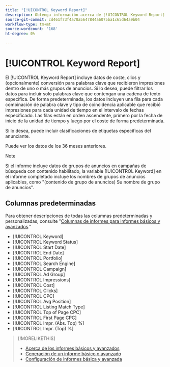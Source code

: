 ```yaml
---
title: "[!UICONTROL Keyword Report]"
description: Obtenga información acerca de [!UICONTROL Keyword Report].
source-git-commit: cd461f73f4a70a5647844a6075ba1c65d64a9b04
workflow-type: tm+mt
source-wordcount: '168'
ht-degree: 0%

---
```


# [!UICONTROL Keyword Report]

El [!UICONTROL Keyword Report] incluye datos de coste, clics y (opcionalmente) conversión para palabras clave que recibieron impresiones dentro de uno o más grupos de anuncios. Si lo desea, puede filtrar los datos para incluir solo palabras clave que contengan una cadena de texto específica. De forma predeterminada, los datos incluyen una fila para cada combinación de palabra clave y tipo de coincidencia aplicable que recibió impresiones para cada unidad de tiempo en el intervalo de fechas especificado. Las filas están en orden ascendente, primero por la fecha de inicio de la unidad de tiempo y luego por el coste de forma predeterminada.

Si lo desea, puede incluir clasificaciones de etiquetas específicas del anunciante.

Puede ver los datos de los 36 meses anteriores.

>[!NOTE]
>
>Si el informe incluye datos de grupos de anuncios en campañas de búsqueda con contenido habilitado, la variable [!UICONTROL Keyword] en el informe completado incluye los nombres de grupos de anuncios aplicables, como &quot;(contenido de grupo de anuncios) Su nombre de grupo de anuncios&quot;.

## Columnas predeterminadas

Para obtener descripciones de todas las columnas predeterminadas y personalizadas, consulte &quot;[Columnas de informes para informes básicos y avanzados](basic-advanced-report-columns.md).&quot;

* [!UICONTROL Keyword]
* [!UICONTROL Keyword Status]
* [!UICONTROL Start Date]
* [!UICONTROL End Date]
* [!UICONTROL Portfolio]
* [!UICONTROL Search Engine]
* [!UICONTROL Campaign]
* [!UICONTROL Ad Group]
* [!UICONTROL Impressions]
* [!UICONTROL Cost]
* [!UICONTROL Clicks]
* [!UICONTROL CPC]
* [!UICONTROL Avg Position]
* [!UICONTROL Listing Match Type]
* [!UICONTROL Top of Page CPC]
* [!UICONTROL First Page CPC]
* [!UICONTROL Impr. (Abs. Top) %]
* [!UICONTROL Impr. (Top) %]

>[!MORELIKETHIS]
>
>* [Acerca de los informes básicos y avanzados](basic-advanced-report-about.md)
>* [Generación de un informe básico o avanzado](basic-advanced-report-generate.md)
>* [Configuración de informes básica y avanzada](basic-advanced-report-settings.md)

